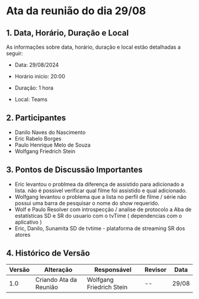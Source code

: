 # Ata da reunião do dia 29/08

## 1. Data, Horário, Duração e Local

As informações sobre data, horário, duração e local estão detalhadas a seguir:

- Data: 29/08/2024

- Horário início: 20:00

- Duração: 1 hora

- Local: Teams

## 2. Participantes

- Danilo Naves do Nascimento
- Eric Rabelo Borges
- Paulo Henrique Melo de Souza
- Wolfgang Friedrich Stein


## 3. Pontos de Discussão Importantes

- Eric levantou o problmea da diferença de assistido para adicionado a lista. não é possivel verificar qual filme foi assistido e qual adicionado.
- Wolfgang levantou o problema que a lista no perfil de  filme / série  não possui uma barra de pesquisar o nome do show requerido.
- Wolf e Paulo Resolver com introspecção / analise de protocolo a Aba de estatísticas SD e SR do usuario com o tvTime ( dependencias com o aplicativo ) 
- Eric, Danilo, Sunamita SD de tvtime - plataforma de streaming SR dos atores 

## 4. Histórico de Versão

| Versão | Alteração | Responsável | Revisor | Data |
|--------|-----------|-------------|---------|------|
| 1.0 | Criando Ata da Reunião | Wolfgang Friedrich Stein | -- | 29/08 |